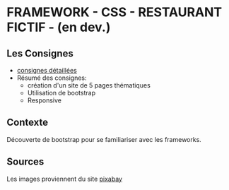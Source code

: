 # FRAMEWORK - CSS - RESTAURANT FICTIF - (en dev.)

## Les Consignes

* [consignes détaillées](https://github.com/becodeorg/Swartz-promo-3/blob/master/Parcours/03-Bootstrap/projet.md)
* Résumé des consignes:
  * création d'un site de 5 pages thématiques
  * Utilisation de bootstrap
  * Responsive

## Contexte

Découverte de bootstrap pour se familiariser avec les frameworks.

## Sources

Les images proviennent du site [pixabay](https://pixabay.com/fr/)
